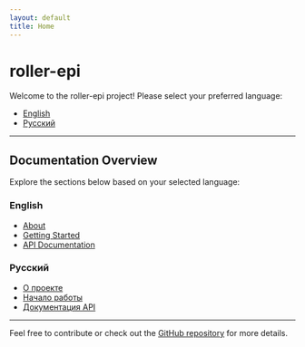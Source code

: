 ```yaml
---
layout: default
title: Home
---
```


# roller-epi

Welcome to the roller-epi project! Please select your preferred language:

- [English](en/home.md)
- [Русский](ru/home.md)

---

## Documentation Overview

Explore the sections below based on your selected language:

### English
- [About](en/about.md)
- [Getting Started](en/getting_started.md)
- [API Documentation](en/api.md)

### Русский
- [О проекте](ru/about.md)
- [Начало работы](ru/getting_started.md)
- [Документация API](ru/api.md)

---

Feel free to contribute or check out the [GitHub repository](https://github.com/laplasd/roller-epi) for more details.

